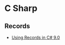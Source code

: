 # C Sharp

## Records

- [Using Records in C# 9.0](https://www.c-sharpcorner.com/article/using-records-in-c-sharp-9-0)
